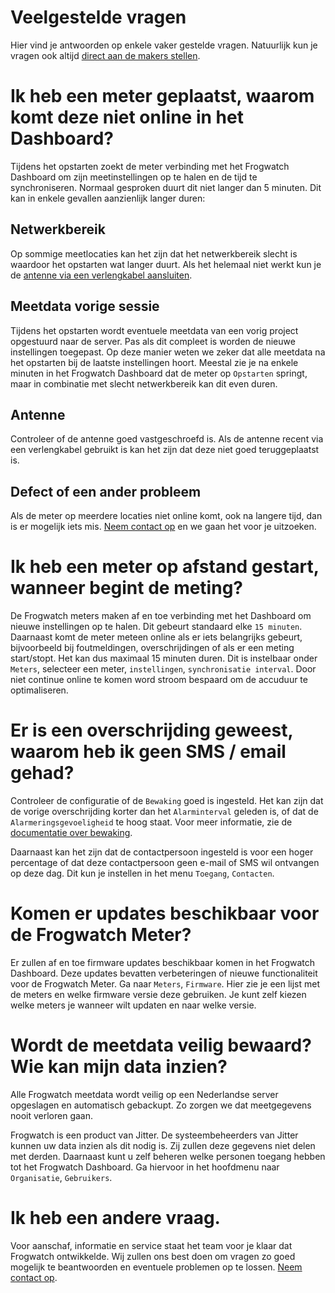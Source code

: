 # Veelgestelde vragen

Hier vind je antwoorden op enkele vaker gestelde vragen. Natuurlijk kun je vragen ook altijd [direct aan de makers stellen](https://www.frog.watch/contact/).



# Ik heb een meter geplaatst, waarom komt deze niet online in het Dashboard?

Tijdens het opstarten zoekt de meter verbinding met het Frogwatch Dashboard om zijn meetinstellingen op te halen en de tijd te synchroniseren. Normaal gesproken duurt dit niet langer dan 5 minuten. Dit kan in enkele gevallen aanzienlijk langer duren:

## Netwerkbereik

Op sommige meetlocaties kan het zijn dat het netwerkbereik slecht is waardoor het opstarten wat langer duurt. Als het helemaal niet werkt kun je de [antenne via een verlengkabel aansluiten](#sma-connector-externe-antenne).

## Meetdata vorige sessie

Tijdens het opstarten wordt eventuele meetdata van een vorig project opgestuurd naar de server. Pas als dit compleet is worden de nieuwe instellingen toegepast. Op deze manier weten we zeker dat alle meetdata na het opstarten bij de laatste instellingen hoort. Meestal zie je na enkele minuten in het Frogwatch Dashboard dat de meter op `Opstarten` springt, maar in combinatie met slecht netwerkbereik kan dit even duren.

## Antenne

Controleer of de antenne goed vastgeschroefd is. Als de antenne recent via een verlengkabel gebruikt is kan het zijn dat deze niet goed teruggeplaatst is.

## Defect of een ander probleem

Als de meter op meerdere locaties niet online komt, ook na langere tijd, dan is er mogelijk iets mis. [Neem contact op](https://www.frog.watch/contact/) en we gaan het voor je uitzoeken.



# Ik heb een meter op afstand gestart, wanneer begint de meting?

De Frogwatch meters maken af en toe verbinding met het Dashboard om nieuwe instellingen op te halen. Dit gebeurt standaard elke `15 minuten`. Daarnaast komt de meter meteen online als er iets belangrijks gebeurt, bijvoorbeeld bij foutmeldingen, overschrijdingen of als er een meting start/stopt. Het kan dus maximaal 15 minuten duren. Dit is instelbaar onder `Meters`, selecteer een meter, `instellingen`, `synchronisatie interval`. Door niet continue online te komen word stroom bespaard om de accuduur te optimaliseren.



# Er is een overschrijding geweest, waarom heb ik geen SMS / email gehad?

Controleer de configuratie of de `Bewaking` goed is ingesteld. Het kan zijn dat de vorige overschrijding korter dan het `Alarminterval` geleden is, of dat de `Alarmeringsgevoeligheid` te hoog staat. Voor meer informatie, zie de [documentatie over bewaking](dashboard/#bewaking).

Daarnaast kan het zijn dat de contactpersoon ingesteld is voor een hoger percentage of dat deze contactpersoon geen e-mail of SMS wil ontvangen op deze dag. Dit kun je instellen in het menu `Toegang`, `Contacten`.



# Komen er updates beschikbaar voor de Frogwatch Meter?

Er zullen af en toe firmware updates beschikbaar komen in het Frogwatch Dashboard.
Deze updates bevatten verbeteringen of nieuwe functionaliteit voor de Frogwatch Meter.
Ga naar `Meters`, `Firmware`. Hier zie je een lijst met de meters en welke firmware versie deze gebruiken. Je kunt zelf kiezen welke meters je wanneer wilt updaten en naar welke versie.



# Wordt de meetdata veilig bewaard? Wie kan mijn data inzien?

Alle Frogwatch meetdata wordt veilig op een Nederlandse server opgeslagen en automatisch gebackupt. Zo zorgen we dat meetgegevens nooit verloren gaan. 

Frogwatch is een product van Jitter. De systeembeheerders van Jitter kunnen uw data inzien als dit nodig is. Zij zullen deze gegevens niet delen met derden. Daarnaast kunt u zelf beheren welke personen toegang hebben tot het Frogwatch Dashboard. Ga hiervoor in het hoofdmenu naar `Organisatie`, `Gebruikers`.



# Ik heb een andere vraag.

Voor aanschaf, informatie en service staat het team voor je klaar dat Frogwatch ontwikkelde. Wij zullen ons best doen om vragen zo goed mogelijk te beantwoorden en eventuele problemen op te lossen. [Neem contact op](https://www.frog.watch/contact/).